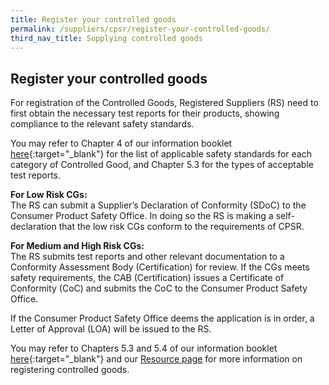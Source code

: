 ```yaml
---
title: Register your controlled goods
permalink: /suppliers/cpsr/register-your-controlled-goods/
third_nav_title: Supplying controlled goods
---
```

## Register your controlled goods
For registration of the Controlled Goods, Registered Suppliers (RS) need to first obtain the necessary test reports for their products, showing compliance to the relevant safety standards.

You may refer to Chapter 4 of our information booklet <a href="/files/cps-info-booklet.pdf">here</a>{:target="_blank"} for the list of applicable safety standards for each category of Controlled Good, and Chapter 5.3 for the types of acceptable test reports. 

**For Low Risk CGs:**<br>
The RS can submit a Supplier’s Declaration of Conformity (SDoC) to the Consumer Product Safety Office. In doing so the RS is making a self-declaration that the low risk CGs conform to the requirements of CPSR. 

**For Medium and High Risk CGs:**<br>
The RS submits test reports and other relevant documentation to a Conformity Assessment Body (Certification) for review. If the CGs meets safety requirements, the CAB (Certification) issues a Certificate of Conformity (CoC) and submits the CoC to the Consumer Product Safety Office. 

If the Consumer Product Safety Office deems the application is in order, a Letter of Approval (LOA) will be issued to the RS.

You may refer to Chapters 5.3 and 5.4 of our information booklet <a href="/files/cps-info-booklet.pdf">here</a>{:target="_blank"} and our [Resource page](/suppliers/cpsr/resources) for more information on registering controlled goods.